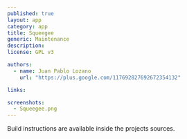 ```yaml
---
published: true
layout: app
category: app
title: Squeegee
generic: Maintenance
description:
license: GPL v3

authors: 
  - name: Juan Pablo Lozano
    url: "https://plus.google.com/117692827692672354132"

links:

screenshots:
  - Squeegee.png
---
```


Build instructions are available inside the projects sources.